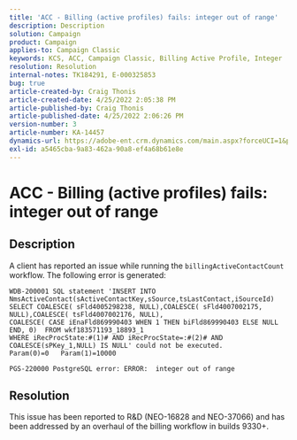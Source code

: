 ```yaml
---
title: 'ACC - Billing (active profiles) fails: integer out of range'
description: Description
solution: Campaign
product: Campaign
applies-to: Campaign Classic
keywords: KCS, ACC, Campaign Classic, Billing Active Profile, Integer
resolution: Resolution
internal-notes: TK184291, E-000325853
bug: true
article-created-by: Craig Thonis
article-created-date: 4/25/2022 2:05:38 PM
article-published-by: Craig Thonis
article-published-date: 4/25/2022 2:06:26 PM
version-number: 3
article-number: KA-14457
dynamics-url: https://adobe-ent.crm.dynamics.com/main.aspx?forceUCI=1&pagetype=entityrecord&etn=knowledgearticle&id=08b27dc6-a0c4-ec11-a7b6-0022480a1ec2
exl-id: a5465cba-9a83-462a-90a8-ef4a68b61e8e
---
```

# ACC - Billing (active profiles) fails: integer out of range

## Description


A client has reported an issue while running the `billingActiveContactCount` workflow. The following error is generated:

```
WDB-200001 SQL statement 'INSERT INTO NmsActiveContact(sActiveContactKey,sSource,tsLastContact,iSourceId) 
SELECT COALESCE( sFld4005298238, NULL),COALESCE( sFld4007002175, NULL),COALESCE( tsFld4007002176, NULL),
COALESCE( CASE iEnaFld869990403 WHEN 1 THEN biFld869990403 ELSE NULL END, 0)  FROM wkf183571193_18893_1 
WHERE iRecProcState:#(1)# AND iRecProcState=:#(2)# AND  COALESCE(sPKey_1,NULL) IS NULL' could not be executed.   
Param(0)=0   Param(1)=10000

PGS-220000 PostgreSQL error: ERROR:  integer out of range 
```


## Resolution


This issue has been reported to R&D (NEO-16828 and NEO-37066) and has been addressed by an overhaul of the billing workflow in builds 9330+.
